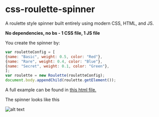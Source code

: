 # css-roulette-spinner
A roulette style spinner built entirely using modern CSS, HTML, and JS.

**No dependencies, no bs - 1 CSS file, 1 JS file**

You create the spinner by:
```js
var rouletteConfig = [
{name: "Basic", weight: 0.5, color: "Red"},
{name: "Rare", weight: 0.4, color: "Blue"},
{name: "Secret", weight: 0.1, color: "Green"},
];
var roulette = new Roulette(rouletteConfig);
document.body.appendChild(roulette.getElement());
```

A full example can be found in [this html file.](index.html)

The spinner looks like this

![alt text](https://i.imgur.com/fCnDAcnl.jpg "Logo Title Text 1")
